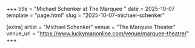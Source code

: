 +++
title = "Michael Schenker at The Marquee "
date = 2025-10-07
template = "page.html"
slug = "2025-10-07-michael-schenker"

[extra]
artist = "Michael Schenker"
venue = "The Marquee Theater"
venue_url = "https://www.luckymanonline.com/venue/marquee-theatre/"
+++
